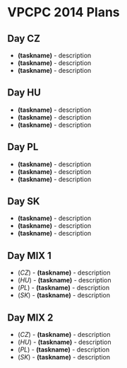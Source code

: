 VPCPC 2014 Plans
================

Day CZ
------

  * **(taskname)** - description
  * **(taskname)** - description
  * **(taskname)** - description


Day HU
------

  * **(taskname)** - description
  * **(taskname)** - description
  * **(taskname)** - description


Day PL
------

  * **(taskname)** - description
  * **(taskname)** - description
  * **(taskname)** - description


Day SK
------

  * **(taskname)** - description
  * **(taskname)** - description
  * **(taskname)** - description


Day MIX 1
---------

  * (*CZ*) - **(taskname)** - description
  * (*HU*) - **(taskname)** - description
  * (*PL*) - **(taskname)** - description
  * (*SK*) - **(taskname)** - description


Day MIX 2
---------

  * (*CZ*) - **(taskname)** - description
  * (*HU*) - **(taskname)** - description
  * (*PL*) - **(taskname)** - description
  * (*SK*) - **(taskname)** - description
